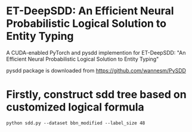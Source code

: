 # ET-DeepSDD: An Efficient Neural Probabilistic Logical Solution to Entity Typing

A CUDA-enabled PyTorch and pysdd implemention for ET-DeepSDD: "An Efficient Neural Probabilistic Logical Solution to Entity Typing"

pysdd package is downloaded from https://github.com/wannesm/PySDD

# Firstly, construct sdd tree based on customized logical formula

```
python sdd.py --dataset bbn_modified --label_size 48
```
